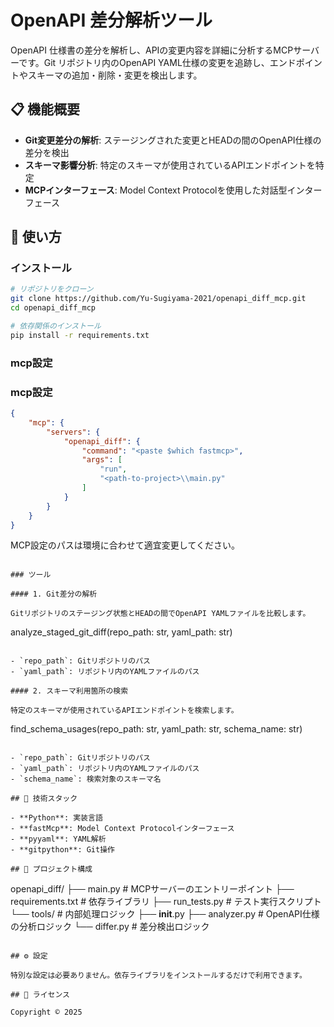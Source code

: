# OpenAPI 差分解析ツール

OpenAPI 仕様書の差分を解析し、APIの変更内容を詳細に分析するMCPサーバーです。Git リポジトリ内のOpenAPI YAML仕様の変更を追跡し、エンドポイントやスキーマの追加・削除・変更を検出します。

## 📋 機能概要

- **Git変更差分の解析**: ステージングされた変更とHEADの間のOpenAPI仕様の差分を検出
- **スキーマ影響分析**: 特定のスキーマが使用されているAPIエンドポイントを特定
- **MCPインターフェース**: Model Context Protocolを使用した対話型インターフェース

## 🚀 使い方

### インストール

```bash
# リポジトリをクローン
git clone https://github.com/Yu-Sugiyama-2021/openapi_diff_mcp.git
cd openapi_diff_mcp

# 依存関係のインストール
pip install -r requirements.txt
```

### mcp設定

### mcp設定

```json
{
    "mcp": {
        "servers": {
            "openapi_diff": {
                "command": "<paste $which fastmcp>",
                "args": [
                    "run",
                    "<path-to-project>\\main.py"
                ]
            }
        }
    }
}
```

MCP設定のパスは環境に合わせて適宜変更してください。
```

### ツール

#### 1. Git差分の解析

Gitリポジトリのステージング状態とHEADの間でOpenAPI YAMLファイルを比較します。

```
analyze_staged_git_diff(repo_path: str, yaml_path: str)
```

- `repo_path`: Gitリポジトリのパス
- `yaml_path`: リポジトリ内のYAMLファイルのパス

#### 2. スキーマ利用箇所の検索

特定のスキーマが使用されているAPIエンドポイントを検索します。

```
find_schema_usages(repo_path: str, yaml_path: str, schema_name: str)
```

- `repo_path`: Gitリポジトリのパス
- `yaml_path`: リポジトリ内のYAMLファイルのパス
- `schema_name`: 検索対象のスキーマ名

## 🧰 技術スタック

- **Python**: 実装言語
- **fastMcp**: Model Context Protocolインターフェース
- **pyyaml**: YAML解析
- **gitpython**: Git操作

## 📁 プロジェクト構成

```
openapi_diff/
├── main.py           # MCPサーバーのエントリーポイント
├── requirements.txt  # 依存ライブラリ
├── run_tests.py      # テスト実行スクリプト
└── tools/            # 内部処理ロジック
    ├── __init__.py
    ├── analyzer.py   # OpenAPI仕様の分析ロジック
    └── differ.py     # 差分検出ロジック
```

## ⚙️ 設定

特別な設定は必要ありません。依存ライブラリをインストールするだけで利用できます。

## 📝 ライセンス

Copyright © 2025
